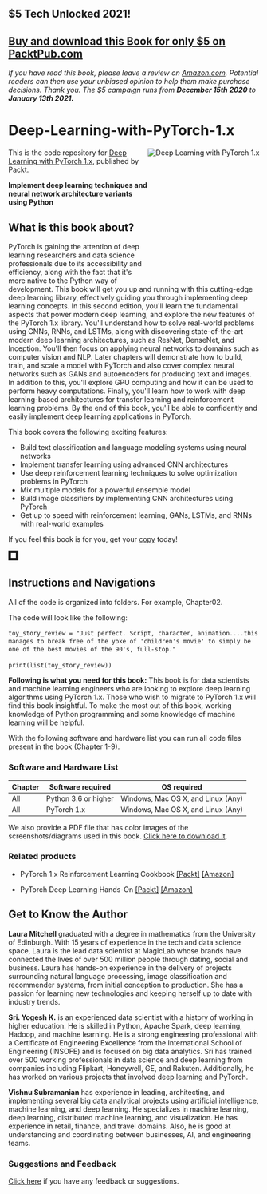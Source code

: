 ## $5 Tech Unlocked 2021!
[Buy and download this Book for only $5 on PacktPub.com](https://www.packtpub.com/product/deep-learning-with-pytorch-1-x-second-edition/9781838553005)
-----
*If you have read this book, please leave a review on [Amazon.com](https://www.amazon.com/gp/product/1838553002).     Potential readers can then use your unbiased opinion to help them make purchase decisions. Thank you. The $5 campaign         runs from __December 15th 2020__ to __January 13th 2021.__*

# Deep-Learning-with-PyTorch-1.x

<a href="https://www.packtpub.com/data/deep-learning-with-pytorch-1-0-second-edition"><img src="https://www.packtpub.com/media/catalog/product/cache/ecd051e9670bd57df35c8f0b122d8aea/9/7/9781838553005-original.jpeg" alt="Deep Learning with PyTorch 1.x" height="256px" align="right"></a>

This is the code repository for [Deep Learning with PyTorch 1.x](https://www.packtpub.com/data/deep-learning-with-pytorch-1-0-second-edition), published by Packt.

**Implement deep learning techniques and neural network architecture variants using Python**

## What is this book about?
PyTorch is gaining the attention of deep learning researchers and data science professionals due to its accessibility and efficiency, along with the fact that it's more native to the Python way of development. This book will get you up and running with this cutting-edge deep learning library, effectively guiding you through implementing deep learning concepts.
In this second edition, you'll learn the fundamental aspects that power modern deep learning, and explore the new features of the PyTorch 1.x library. You'll understand how to solve real-world problems using CNNs, RNNs, and LSTMs, along with discovering state-of-the-art modern deep learning architectures, such as ResNet, DenseNet, and Inception. You'll then focus on applying neural networks to domains such as computer vision and NLP. Later chapters will demonstrate how to build, train, and scale a model with PyTorch and also cover complex neural networks such as GANs and autoencoders for producing text and images. In addition to this, you'll explore GPU computing and how it can be used to perform heavy computations. Finally, you'll learn how to work with deep learning-based architectures for transfer learning and reinforcement learning problems.
By the end of this book, you'll be able to confidently and easily implement deep learning applications in PyTorch.

This book covers the following exciting features:
* Build text classification and language modeling systems using neural networks
* Implement transfer learning using advanced CNN architectures
* Use deep reinforcement learning techniques to solve optimization problems in PyTorch
* Mix multiple models for a powerful ensemble model
* Build image classifiers by implementing CNN architectures using PyTorch
* Get up to speed with reinforcement learning, GANs, LSTMs, and RNNs with real-world examples

If you feel this book is for you, get your [copy](https://www.amazon.com/Deep-Learning-PyTorch-1-x-architecture/dp/1838553002) today!

<a href="https://www.packtpub.com/?utm_source=github&utm_medium=banner&utm_campaign=GitHubBanner"><img src="https://raw.githubusercontent.com/PacktPublishing/GitHub/master/GitHub.png" 
alt="https://www.packtpub.com/" border="5" /></a>

## Instructions and Navigations
All of the code is organized into folders. For example, Chapter02.

The code will look like the following:
```
toy_story_review = "Just perfect. Script, character, animation....this manages to break free of the yoke of 'children's movie' to simply be one of the best movies of the 90's, full-stop."

print(list(toy_story_review))
```

**Following is what you need for this book:**
This book is for data scientists and machine learning engineers who are looking to explore deep learning algorithms using PyTorch 1.x. Those who wish to migrate to PyTorch 1.x will find this book insightful. To make the most out of this book, working knowledge of Python programming and some knowledge of machine learning will be helpful.


With the following software and hardware list you can run all code files present in the book (Chapter 1-9).
### Software and Hardware List
| Chapter | Software required | OS required |
| -------- | ------------------------------------ | ----------------------------------- |
| All | Python 3.6 or higher | Windows, Mac OS X, and Linux (Any) |
| All | PyTorch 1.x | Windows, Mac OS X, and Linux (Any) |

We also provide a PDF file that has color images of the screenshots/diagrams used in this book. [Click here to download it](http://www.packtpub.com/sites/default/files/downloads/9781838553005_ColorImages.pdf).

### Related products
* PyTorch 1.x Reinforcement Learning Cookbook [[Packt]](https://www.packtpub.com/data/pytorch-1-0-reinforcement-learning-cookbook) [[Amazon]](https://www.amazon.com/PyTorch-Reinforcement-Learning-Cookbook-self-learning/dp/1838551964/)

* PyTorch Deep Learning Hands-On [[Packt]](https://www.packtpub.com/big-data-and-business-intelligence/hands-deep-learning-pytorch) [[Amazon]](https://www.amazon.com/Deep-Reinforcement-Learning-Hands-Q-networks/dp/1788834240)

## Get to Know the Author
**Laura Mitchell** graduated with a degree in mathematics from the University of Edinburgh. With 15 years of experience in the tech and data science space, Laura is the lead data scientist at MagicLab whose brands have connected the lives of over 500 million people through dating, social and business. Laura has hands-on experience in the delivery of projects surrounding natural language processing, image classification and recommender systems, from initial conception to production. She has a passion for learning new technologies and keeping herself up to date with industry trends.

**Sri. Yogesh K.** is an experienced data scientist with a history of working in higher education. He is skilled in Python, Apache Spark, deep learning, Hadoop, and machine learning. He is a strong engineering professional with a Certificate of Engineering Excellence from the International School of Engineering (INSOFE) and is focused on big data analytics. Sri has trained over 500 working professionals in data science and deep learning from companies including Flipkart, Honeywell, GE, and Rakuten. Additionally, he has worked on various projects that involved deep learning and PyTorch.

**Vishnu Subramanian** has experience in leading, architecting, and implementing several big data analytical projects using artificial intelligence, machine learning, and deep learning. He specializes in machine learning, deep learning, distributed machine learning, and visualization. He has experience in retail, finance, and travel domains. Also, he is good at understanding and coordinating between businesses, AI, and engineering teams.



### Suggestions and Feedback
[Click here](https://docs.google.com/forms/d/e/1FAIpQLSdy7dATC6QmEL81FIUuymZ0Wy9vH1jHkvpY57OiMeKGqib_Ow/viewform) if you have any feedback or suggestions.


